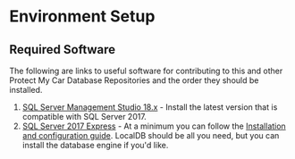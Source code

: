 # Environment Setup





## Required Software

The following are links to useful software for contributing to this and other Protect My Car Database Repositories and the order they should be installed.

1. [SQL Server Management Studio 18.x](https://docs.microsoft.com/en-us/sql/ssms/download-sql-server-management-studio-ssms?view=sql-server-2017) - Install the latest version that is compatible with SQL Server 2017.
2. [SQL Server 2017 Express](https://www.microsoft.com/en-us/sql-server/sql-server-editions-express) - At a minimum you can follow the [Installation and configuration guide](./InstallSQL17LocalDB.md). LocalDB should be all you need, but you can install the database engine if you'd like.

